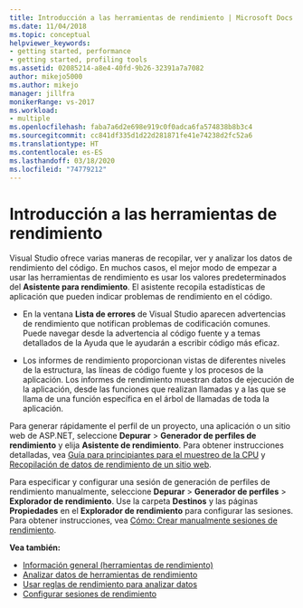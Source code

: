 ```yaml
---
title: Introducción a las herramientas de rendimiento | Microsoft Docs
ms.date: 11/04/2018
ms.topic: conceptual
helpviewer_keywords:
- getting started, performance
- getting started, profiling tools
ms.assetid: 02085214-a8e4-40fd-9b26-32391a7a7082
author: mikejo5000
ms.author: mikejo
manager: jillfra
monikerRange: vs-2017
ms.workload:
- multiple
ms.openlocfilehash: faba7a6d2e698e919c0f0adca6fa574838b8b3c4
ms.sourcegitcommit: cc841df335d1d22d281871fe41e74238d2fc52a6
ms.translationtype: HT
ms.contentlocale: es-ES
ms.lasthandoff: 03/18/2020
ms.locfileid: "74779212"
---
```

# <a name="getting-started-with-performance-tools"></a>Introducción a las herramientas de rendimiento

Visual Studio ofrece varias maneras de recopilar, ver y analizar los datos de rendimiento del código. En muchos casos, el mejor modo de empezar a usar las herramientas de rendimiento es usar los valores predeterminados del **Asistente para rendimiento**. El asistente recopila estadísticas de aplicación que pueden indicar problemas de rendimiento en el código.

- En la ventana **Lista de errores** de Visual Studio aparecen advertencias de rendimiento que notifican problemas de codificación comunes. Puede navegar desde la advertencia al código fuente y a temas detallados de la Ayuda que le ayudarán a escribir código más eficaz.

- Los informes de rendimiento proporcionan vistas de diferentes niveles de la estructura, las líneas de código fuente y los procesos de la aplicación. Los informes de rendimiento muestran datos de ejecución de la aplicación, desde las funciones que realizan llamadas y a las que se llama de una función específica en el árbol de llamadas de toda la aplicación.

Para generar rápidamente el perfil de un proyecto, una aplicación o un sitio web de ASP.NET, seleccione **Depurar** > **Generador de perfiles de rendimiento** y elija **Asistente de rendimiento**. Para obtener instrucciones detalladas, vea [Guía para principiantes para el muestreo de la CPU](../profiling/beginners-guide-to-cpu-sampling.md) y [Recopilación de datos de rendimiento de un sitio web](../profiling/how-to-collect-performance-data-for-a-web-site.md).

Para especificar y configurar una sesión de generación de perfiles de rendimiento manualmente, seleccione **Depurar** > **Generador de perfiles** > **Explorador de rendimiento**. Use la carpeta **Destinos** y las páginas **Propiedades** en el **Explorador de rendimiento** para configurar las sesiones. Para obtener instrucciones, vea [Cómo: Crear manualmente sesiones de rendimiento](../profiling/how-to-manually-create-performance-sessions.md).

**Vea también:**

- [Información general (herramientas de rendimiento)](../profiling/overviews-performance-tools.md)
- [Analizar datos de herramientas de rendimiento](../profiling/analyzing-performance-tools-data.md)
- [Usar reglas de rendimiento para analizar datos](../profiling/using-performance-rules-to-analyze-data.md)
- [Configurar sesiones de rendimiento](../profiling/configuring-performance-sessions.md)
